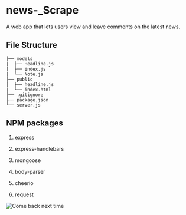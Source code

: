 # news-_Scrape
A web app that lets users view and leave comments on the latest news.


## File Structure

```
├── models
|  ├── Headline.js
|  ├── index.js
|  └── Note.js
├── public
|  ├── headline.js
|  └── index.html
├── .gitignore
├── package.json
└── server.js
```

## NPM packages

1. express

2. express-handlebars

3. mongoose

4. body-parser

5. cheerio

6. request


![Come back next time](newsScrape.gif)
